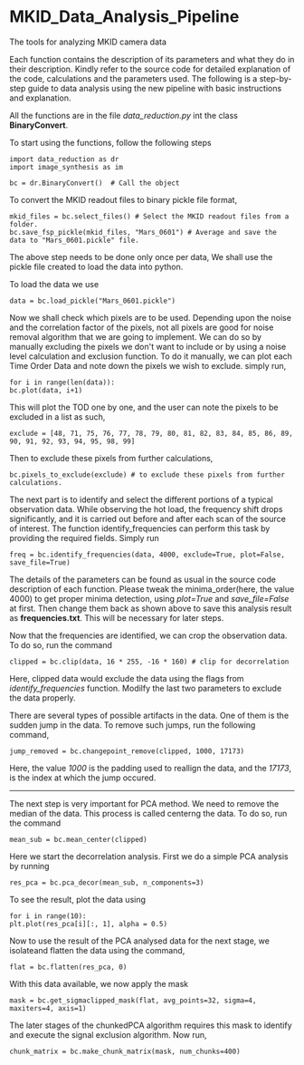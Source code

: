# MKID_Data_Analysis_Pipeline
The tools for analyzing MKID camera data

Each function contains the description of its parameters and what they do in their description. Kindly refer to 
the source code for detailed explanation of the code, calculations and the parameters used. The following is a step-by-step guide to data analysis using the new pipeline with basic instructions and explanation.

All the functions are in the file *data_reduction.py* int the class **BinaryConvert**. 

To start using the functions, follow the following steps

    import data_reduction as dr
    import image_synthesis as im
    
    bc = dr.BinaryConvert()  # Call the object

To convert the MKID readout files to binary pickle file format, 

    mkid_files = bc.select_files() # Select the MKID readout files from a folder.
    bc.save_fsp_pickle(mkid_files, "Mars_0601") # Average and save the data to "Mars_0601.pickle" file.

The above step needs to be done only once per data, We shall use the pickle file created to load the data into python.

To load the data we use

    data = bc.load_pickle("Mars_0601.pickle")

Now we shall check which pixels are to be used. Depending upon the noise and the correlation factor of the
pixels, not all pixels are good for noise removal algorithm that we are going to implement. We can do so by 
manually excluding the pixels we don't want to include or by using a noise level calculation and exclusion function.
To do it manually, we can plot each Time Order Data and note down the pixels we wish to exclude. simply run,

    for i in range(len(data)):
    bc.plot(data, i+1)

This will plot the TOD one by one, and the user can note the pixels to be excluded in a list as such,

    exclude = [48, 71, 75, 76, 77, 78, 79, 80, 81, 82, 83, 84, 85, 86, 89, 90, 91, 92, 93, 94, 95, 98, 99]

Then to exclude these pixels from further calculations,

    bc.pixels_to_exclude(exclude) # to exclude these pixels from further calculations.

The next part is to identify and select the different portions of a typical observation data. While observing the 
hot load, the frequency shift drops significantly, and it is carried out before and after each scan of the source
of interest. The function identify_frequencies can perform this task by providing the required fields. Simply run

    freq = bc.identify_frequencies(data, 4000, exclude=True, plot=False, save_file=True)

The details of the parameters can be found as usual in the source code description of each function. Please tweak the
minima_order(here, the value 4000) to get proper minima detection, using *plot=True* and *save_file=False* at first. Then
change them back as shown above to save this analysis result as **frequencies.txt**. This will be necessary for later steps.

Now that the frequencies are identified, we can crop the observation data. To do so, run the command

    clipped = bc.clip(data, 16 * 255, -16 * 160) # clip for decorrelation

Here, clipped data would exclude the data using the flags from *identify_frequencies* function. Modilfy the last two parameters
to exclude the data properly.

There are several types of possible artifacts in the data. One of them is the sudden jump in the data. To remove such 
jumps, run the following command,

    jump_removed = bc.changepoint_remove(clipped, 1000, 17173)

Here, the value *1000* is the padding used to reallign the data, and the *17173*, is the index at which the jump occured.

---

The next step is very important for PCA method. We need to remove the median of the data. This process is called centerng
the data. To do so, run the command

    mean_sub = bc.mean_center(clipped)

Here we start the decorrelation analysis. First we do a simple PCA analysis by running

    res_pca = bc.pca_decor(mean_sub, n_components=3)

To see the result, plot the data using

    for i in range(10): 
    plt.plot(res_pca[i][:, 1], alpha = 0.5)

Now to use the result of the PCA analysed data for the next stage, we isolateand flatten the data using the command,

    flat = bc.flatten(res_pca, 0)

With this data available, we now apply the mask 

    mask = bc.get_sigmaclipped_mask(flat, avg_points=32, sigma=4, maxiters=4, axis=1)

The later stages of the chunkedPCA algorithm requires this mask to identify and execute the signal exclusion algorithm.
Now run,

    chunk_matrix = bc.make_chunk_matrix(mask, num_chunks=400)




